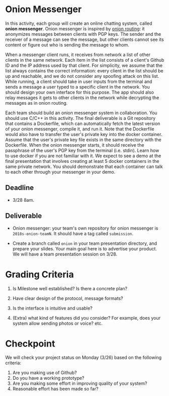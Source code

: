 # Onion Messenger

In this activity, each group will create an online chatting system, called
**onion messenger**. Onion messenger is inspired by [onion
routing](https://en.wikipedia.org/wiki/Onion_routing): it anonymizes messages
between clients with PGP keys. The sender and the receiver of a message can see
the message, but other clients cannot see its content or figure out who is
sending the message to whom.

When a messenger client runs, it receives from network a list of other clients
in the same network. Each item in the list consists of a client's Github ID and
the IP address used by that client. For simplicity, we assume that the list
always contains the correct information: every client in the list should be up
and reachable, and we do not consider any spoofing attack on this list. While
running, a client should take in user inputs from the terminal and sends a
message a user typed to a specific client in the network. You should design your
own interface for this purpose. The app should also relay messages it gets to
other clients in the network while decrypting the messages as in onion routing.

Each team should build an onion messenger system in collaboration. You should
use C/C++ in this activity. The final deliverable is a Git repository that
contains a Dockerfile, which can automatically fetch the latest version of your
onion messenger, compile it, and run it.
Note that the Dockerfile would also have to transfer the user's private key into
the docker container. Assume that the user's private key file exists in the same
directory with the Dockerfile. When the onion messenger starts, it should
receive the passphrase of the user's PGP key from the terminal (i.e. stdin).
Learn how to use docker if you are not familiar with it. We expect to see a demo
at the final presentation that involves creating at least 5 docker containers in
the same private network. You should demonstrate that each container can talk to
each other through your messenger in your demo.

## Deadline

- 3/28 8am.

## Deliverable

- Onion messenger: your team's own repository for onion messenger is
  `2018s-onion-teamN`. It should have a tag called `submission`.

- Create a branch called `onion` in your team presentation directory, and
  prepare your slides. Your main goal here is to advertise your product. We will
  have a team presentation session on 3/28.

# Grading Criteria

1. Is Milestone well established? Is there a concrete plan?

2. Have clear design of the protocol, message formats?

3. Is the interface is intuitive and usable?

4. (Extra) what kind of features did you consider? For example, does your system
   allow sending photos or voice? etc.

# Checkpoint

We will check your project status on Monday (3/26) based on the following
criteria:

1. Are you making use of Github?
2. Do you have a working prototype?
3. Are you making some effort in improving quality of your system?
4. Reasonable effort has been made so far?
